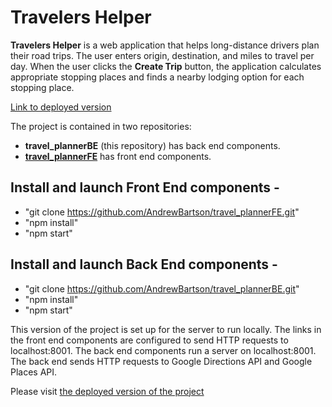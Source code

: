 # Travelers Helper

**Travelers Helper** is a web application that helps long-distance drivers plan their road trips. 
The user enters origin, destination, and miles to travel per day. When the user clicks the **Create Trip** button, the application calculates appropriate stopping places and finds a nearby lodging option for each stopping place. 

[Link to deployed version](https://travelers-helper.herokuapp.com/)


The project is contained in two repositories: 
- **travel_plannerBE** (this repository) has back end components. 
- [**travel_plannerFE**](https://github.com/AndrewBartson/travel_plannerFE) has front end components.

## Install and launch Front End components -

- "git clone https://github.com/AndrewBartson/travel_plannerFE.git"
- "npm install"
- "npm start"

## Install and launch Back End components -

- "git clone https://github.com/AndrewBartson/travel_plannerBE.git"
- "npm install"
- "npm start"

This version of the project is set up for the server to run locally. The links in the front end components are configured to send HTTP requests to localhost:8001. The back end components run a server on localhost:8001. The back end sends HTTP requests to Google Directions API and Google Places API.

Please visit [the deployed version of the project](https://travelers-helper.herokuapp.com/)